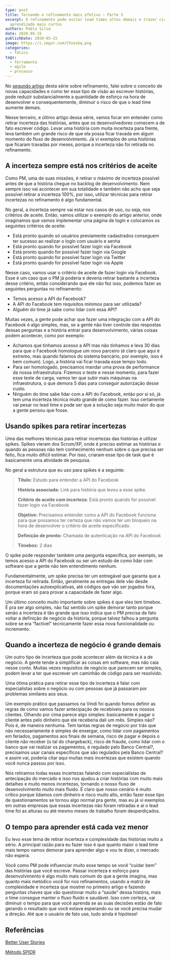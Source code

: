 ```yaml
---
type: post
title: Tornando o refinamento mais efetivo — Parte 3
excerpt: O refinamento pode evitar lead times altos demais e trazer ciclos de
  aprendizado mais curtos
authors: Pablo Silva
date: 2020-05-15
publishDate: 2020-05-15
image: https://i.imgur.com/CVzesbq.png
categories:
  - Tático
tags:
  - ferramenta
  - agile
  - processo
---
```

No [segundo artigo](https://productoversee.com/tornando-o-refinamento-mais-efetivo-parte-2/) desta série sobre refinamento, falei sobre o conceito de novas capacidades e como ter esse tipo de visão ao escrever histórias, pode reduzir substancialmente a quantidade de esforço na hora de desenvolver e consequentemente, diminuir o risco de que o lead time aumente demais.

Nesse terceiro, e último artigo dessa série, vamos focar em entender como retirar incerteza das histórias, antes que os desenvolvedores comecem a de fato escrever código. Levar uma história com muita incerteza para frente, leva também um grande risco de que ela possa ficar travada em algum momento do fluxo de desenvolvimento. Já vi exemplos de uma histórias que ficaram travadas por meses, porque a incerteza não foi retirada no refinamento.

## A incerteza sempre está nos critérios de aceite

Como PM, uma de suas missões, é retirar o máximo de incerteza possível antes de que a história chegue no backlog de desenvolvimento. Nem sempre isso vai acontecer em sua totalidade e também não acho que seja possível retirar a incerteza 100%, por isso, utilizar técnicas para retirar incertezas no refinamento é algo fundamental.

No geral, a incerteza sempre vai estar nos casos de uso, ou seja, nos critérios de aceite. Então, vamos utilizar o exemplo do artigo anterior, onde imaginamos que vamos implementar uma página de login e colocamos os seguintes critérios de aceite:

* Está pronto quando só usuários previamente cadastrados conseguem ter sucesso ao realizar o login com usuário e senha
* Está pronto quando for possível fazer login via Facebook
* Está pronto quando for possível fazer login via Google
* Está pronto quando for possível fazer login via Twitter
* Está pronto quando for possível fazer login via Apple

Nesse caso, vamos usar o critério de aceite de fazer login via Facebook. Esse é um caso que o PM já poderia e deveria retirar bastante a incerteza desse critério, então considerando que ele não fez isso, podemos fazer as seguintes perguntas no refinamento:

* Temos acesso a API do Facebook?
* A API do Facebook tem requisitos mínimos para ser utilizada?
* Alguém do time já sabe como lidar com essa API?

Muitas vezes, a gente pode achar que fazer uma integração com a API do Facebook é algo simples, mas, se a gente não tiver controle das respostas dessas perguntas e a história entrar para desenvolvimento, várias coisas podem acontecer, como por exemplo:

* Achamos que tínhamos acesso a API mas não tínhamos e leva 30 dias para que o Facebook homologue um novo parceiro (é claro que aqui é extremo, mas quando falamos do sistema bancário, por exemplo, isso é bem comum). Logo, a história vai ficar travada esse tempo todo.
* Para ser homologado, precisamos mandar uma prova de performance da nossa infraestrutura. Fizemos o teste e nesse momento, para fazer esse teste de carga, vamos ter que subir mais máquinas na infraestrutura, o que demora 5 dias para conseguir autorização desse custo.
* Ninguém do time sabe lidar com a API do Facebook, então por si só, já tem uma incerteza técnica muito grande de como fazer. Isso certamente vai pesar no lead time e pode ser que a solução seja muito maior do que a gente pensou que fosse.

## Usando spikes para retirar incertezas

Uma das melhores técnicas para retirar incertezas das histórias é utilizar spikes. Spikes vieram dos Scrum/XP, onde é preciso estimar as histórias e quando as pessoas não tem conhecimento nenhum sobre o que precisa ser feito, fica muito difícil estimar. Por isso, criaram esse tipo de task que é basicamente uma atividade de pesquisa.

No geral a estrutura que eu uso para spikes é a seguinte:

> **Título:** Estudo para entender a API do Facebook
>
> **História associada:** Link para história que levou a esse spike.
>
> **Critério de aceite com incerteza**: Está pronto quando for possível fazer login via Facebook
>
> **Objetivo:** Precisamos entender como a API do Facebook funciona para que possamos ter certeza que não vamos ter um bloqueio na hora de desenvolver o critério de aceite especificado.
>
> **Definição de pronto:** Chamada de autenticação na API do Facebook
>
> **Timebox:** 2 dias

O spike pode responder também uma pergunta específica, por exemplo, se temos acesso a API do Facebook ou ser um estudo de como lidar com software que a gente não tem entendimento nenhum.

Fundamentalmente, um spike precisa ter um entregável que garanta que a incerteza foi retirada. Então, geralmente as entregas dele vão desde documentações autoexplicativas, até códigos que vão ser jogados fora, porque eram só para provar a capacidade de fazer algo.

Um último conceito muito importante sobre spikes é que eles tem timebox. É pra ser algo simples, não faz sentido um spike demorar tanto porque senão a incerteza é tão grande que isso indica que o PM precisa de fato voltar a definição de negócio da história, porque talvez falhou a pergunta sobre se era “factível” tecnicamente fazer essa nova funcionalidade ou incremento.

## Quando a incerteza de negócio é grande demais

Um outro tipo de incerteza que pode acontecer além da técnica é a de negócio. A gente tende a simplificar as coisas em software, mas não caia nesse conto. Muitas vezes requisitos de negócio que parecem ser simples, podem levar a ter que escrever um caminhão de código para ser resolvido.

Uma ótima prática para retirar esse tipo de incerteza é falar com especialistas sobre o negócio ou com pessoas que já passaram por problemas similares aos seus.

Um exemplo prático que passamos na Vindi foi quando fomos definir as regras de como vamos fazer antecipação de recebíveis para os nossos clientes. Olhando por cima parece algo simples: basicamente é pagar o cliente antes pelo dinheiro que ele receberia dali um mês. Simples não? Pois é, de maneira nenhuma. Tem tantas regras de negócio por trás que não necessariamente é simples de enxergar, como lidar com pagamentos em feriados, pagamentos aos finais de semana, risco de pagar e depois o cliente não receber (o tal do chargeback), risco de fraude, como lidar com o banco que vai realizar os pagamentos, é regulado pelo Banco Central?, precisamos usar canais específicos que são regulados pela Banco Central? e assim vai, poderia citar aqui muitas mais incertezas que existem quando você nunca passou por isso.

Nós retiramos todas essas incertezas falando com especialistas de antecipação do mercado e isso nos ajudou a criar histórias com muito mais detalhes e muito menos incertezas, tornando o nosso fluxo de desenvolvimento muito mais fluído. É claro que nosso cenário é muito crítico porque lidamos com dinheiro e risco muito alto, então fazer esse tipo de questionamentos se tornou algo normal pra gente, mas eu já vi exemplos em outras empresas que essas incertezas não foram retiradas e aí o lead time foi as alturas ou até mesmo meses de trabalho foram desperdiçados.

## O tempo para aprender está cada vez menor

Eu levo esse tema de retirar incerteza e complexidade das histórias muito a sério. A principal razão para eu fazer isso é que quanto maior o lead time mais tempo vamos demorar para aprender algo e vou te dizer, o mercado não espera.

Você como PM pode influenciar muito esse tempo se você “cuidar bem” das histórias que você escreve. Passar incerteza e esforço para desenvolvimento é algo muito mais comum do que a gente imagina, mas quanto mais metódico você for nos refinamentos, usando a matriz de complexidade e incerteza que mostrei no primeiro artigo e fazendo perguntas chaves que vão questionar muito a “saúde” dessa história, mais o time consegue manter o fluxo fluido e saudável. Isso com certeza, vai diminuir o tempo para que você aprenda se as suas decisões estão de fato gerando o resultado que você estava esperando ou se você precisa mudar a direção. Até que o usuário de fato use, tudo ainda é hipótese!

## Referências

[Better User Stories](https://www.betteruserstories.com/courses/better-user-stories/videos?video_id=1)

[Método SPIDR](http://s3.amazonaws.com/betteruserstories/videos/bonus_downloads/000/000/014/original/spidr-poster.pdf?1524602363)